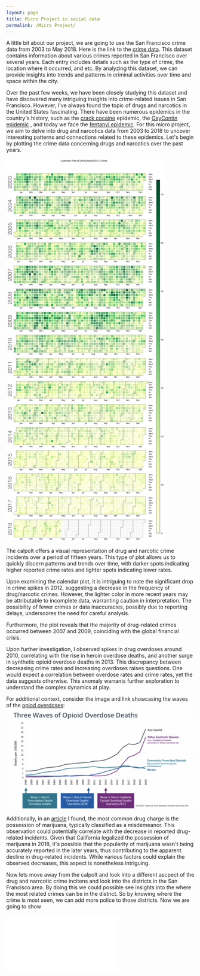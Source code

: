 ```yaml
---
layout: page
title: Micro Project in social data
permalink: /Micro Project/
---
```


A little bit about our project, we are going to use the San Francisco crime data from 2003 to May 2018. Here is the link to the [crime data][crime-data]. This dataset contains information about various crimes reported in San Francisco over several years. Each entry includes details such as the type of crime, the location where it occurred, and etc. By analyzing this dataset, we can provide insights into trends and patterns in criminal activities over time and space within the city.

Over the past few weeks, we have been closely studying this dataset and have discovered many intriguing insights into crime-related issues in San Francisco. However, I've always found the topic of drugs and narcotics in the United States fascinating. There have been numerous epidemics in the country's history, such as the [crack cocaine][crack-cocaine] epidemic, the [OxyContin epidemic][opioid-epidemic] , and today we face the [fentanyl epidemic][opioid-epidemic]. For this micro project, we aim to delve into drug and narcotics data from 2003 to 2018 to uncover interesting patterns and connections related to these epidemics. Let's begin by plotting the crime data concerning drugs and narcotics over the past years.

![Calender plot for Drug and Narcotics](/images/calander_plot_micro.png)

The calpolt offers a visual representation of drug and narcotic crime incidents over a period of fifteen years. This type of plot allows us to quickly discern patterns and trends over time, with darker spots indicating higher reported crime rates and lighter spots indicating lower rates.

Upon examining the calendar plot, it is intriguing to note the significant drop in crime spikes in 2012, suggesting a decrease in the frequency of drug/narcotic crimes. However, the lighter color in more recent years may be attributable to incomplete data, warranting caution in interpretation. The possibility of fewer crimes or data inaccuracies, possibly due to reporting delays, underscores the need for careful analysis.

Furthermore, the plot reveals that the majority of drug-related crimes occurred between 2007 and 2009, coinciding with the global financial crisis.

Upon further investigation, I observed spikes in drug overdoses around 2010, correlating with the rise in heroin overdose deaths, and another surge in synthetic opioid overdose deaths in 2013. This discrepancy between decreasing crime rates and increasing overdoses raises questions. One would expect a correlation between overdose rates and crime rates, yet the data suggests otherwise. This anomaly warrants further exploration to understand the complex dynamics at play.

For additional context, consider the image and link showcasing the waves of the [opiod overdoses][opioid-epidemic]:
![opioid](/images/opiod.png)

Additionally, in an [article][most-common-drug] I found, the most common drug charge is the possession of marijuana, typically classified as a misdemeanor. This observation could potentially correlate with the decrease in reported drug-related incidents. Given that California legalized the possession of marijuana in 2018, it's possible that the popularity of marijuana wasn't being accurately reported in the later years, thus contributing to the apparent decline in drug-related incidents. While various factors could explain the observed decreases, this aspect is nonetheless intriguing.


Now lets move away from the calpolt and look into a different ascpect of the drug and narrcotic crime incitens and look into the districts in the San Francisco area. By doing this we could possible see insights into the where the most related crimes can be in the district. So by knowing where the crime is most seen, we can add more police to those districts. Now we are going to show 

![Theft by District](Vika_8/theft_by_district.html)







[crime-data]: https://datasf.org/opendata/
[crack-cocaine]: https://en.wikipedia.org/wiki/Crack_epidemic_in_the_United_States
[opioid-epidemic]: https://en.wikipedia.org/wiki/Opioid_epidemic_in_the_United_States
[most-common-drug]: https://www.roselegalservices.com/what-drug-charges-are-most-common/

